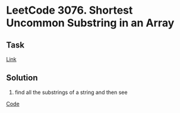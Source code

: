 # LeetCode 3076. Shortest Uncommon Substring in an Array

## Task

[Link](https://leetcode.com/problems/shortest-uncommon-substring-in-an-array/description/)

## Solution

1. find all the substrings of a string and then see 

[Code](https://leetcode.com/problems/shortest-uncommon-substring-in-an-array/submissions/1199843788/)